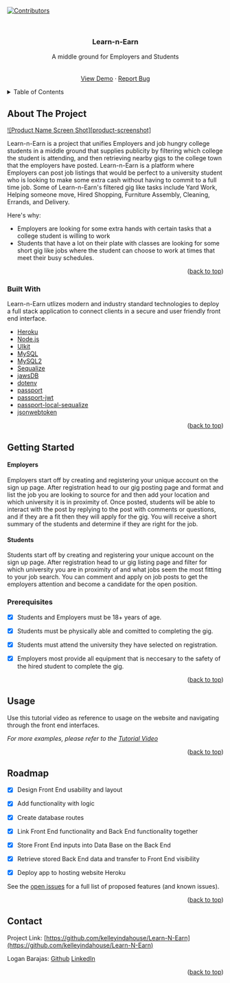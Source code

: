 <div id="top"></div>

[![Contributors][contributors-shield]][contributors-url]




<!-- PROJECT LOGO -->
<br />
<div align="center">



  <h3 align="center">Learn-n-Earn</h3>

  <p align="center">
    A middle ground for Employers and Students
    <br />
    <a href="https://learn-n-earn.herokuapp.com/"><strong></strong></a>
    <br />
    <br />
    <a href="https://learn-n-earn.herokuapp.com/">View Demo</a>
    ·
    <a href="https://github.com/kelleyindahouse/Learn-N-Earn/issues">Report Bug</a>

  </p>
</div>



<!-- TABLE OF CONTENTS -->
<details>
  <summary>Table of Contents</summary>
  <ol>
    <li>
      <a href="#about-the-project">About The Project</a>
      <ul>
        <li><a href="#built-with">Built With</a></li>
      </ul>
    </li>
    <li><a href="#usage">Usage</a></li>
    <li><a href="#contributing">Contributing</a></li>
    <li><a href="#contact">Contact</a></li>
    <li><a href="#acknowledgments">Acknowledgments</a></li>
  </ol>
</details>



<!-- ABOUT THE PROJECT -->
## About The Project

[![Product Name Screen Shot][product-screenshot]](https://gyazo.com/da658b3b20ace8d71a02d37ef5b26170)

Learn-n-Earn is a project that unifies Employers and job hungry college students in a middle ground that supplies publicity by filtering which college the student is attending, and then retrieving nearby gigs to the college town that the employers have posted. Learn-n-Earn is a platform where Employers can post job listings that would be perfect to a university student who is looking to make some extra cash without having to commit to a full time job. Some of Learn-n-Earn's filtered gig like tasks include Yard Work, Helping someone move, Hired Shopping, Furniture Assembly, Cleaning, Errands, and Delivery.

Here's why:
* Employers are looking for some extra hands with certain tasks that a college student is willing to work
* Students that have a lot on their plate with classes are looking for some short gig like jobs where the student can choose to work at times that meet their busy schedules.



<p align="right">(<a href="#top">back to top</a>)</p>



### Built With

Learn-n-Earn utlizes modern and industry standard technologies to deploy a full stack application to connect clients in a secure and user friendly front end interface.

* [Heroku](https://www.heroku.com/)
* [Node.js](https://nodejs.org/en/)
* [UIkit](https://getuikit.com/docs/introduction)
* [MySQL](https://www.mysql.com/)
* [MySQL2](https://www.npmjs.com/package/mysql2)
* [Sequalize](https://www.npmjs.com/search?q=sequalize)
* [jawsDB](https://www.jawsdb.com/)
* [dotenv](https://www.npmjs.com/package/dotenv)
* [passport](https://www.npmjs.com/package/passport)
* [passport-jwt](https://www.npmjs.com/package/passport-jwt)
* [passport-local-sequalize](https://www.npmjs.com/package/passport-local-sequelize)
* [jsonwebtoken](https://www.npmjs.com/package/jsonwebtoken)


<p align="right">(<a href="#top">back to top</a>)</p>



<!-- GETTING STARTED -->
## Getting Started

#### Employers
Employers start off by creating and registering your unique account on the sign up page. After registration head to our gig posting page and format and list the job you are looking to source for and then add your location and which university it is in proximity of. Once posted, students will be able to interact with the post by replying to the post with comments or questions, and if they are a fit then they will apply for the gig. You will receive a short summary of the students and determine if they are right for the job.
#### Students
Students start off by creating and registering your unique account on the sign up page. After registration head to ur gig listing page and filter for which university you are in proximity of and what jobs seem the most fitting to your job search. You can comment and apply on job posts to get the employers attention and become a candidate for the open position. 

### Prerequisites
- [x] Students and Employers must be 18+ years of age.
- [x] Students must be physically able and comitted to completing the gig.
- [x] Students must attend the university they have selected on registration.
- [x] Employers most provide all equipment that is neccesary to the safety of the hired student to complete the gig.



<p align="right">(<a href="#top">back to top</a>)</p>



<!-- USAGE EXAMPLES -->
## Usage

Use this tutorial video as reference to usage on the website and navigating through the front end interfaces.

_For more examples, please refer to the [Tutorial Video](https://example.com)_

<p align="right">(<a href="#top">back to top</a>)</p>



<!-- ROADMAP -->
## Roadmap

- [x] Design Front End usability and layout
- [x] Add functionality with logic
- [x] Create database routes
- [x] Link Front End functionality and Back End functionality together
- [x] Store Front End inputs into Data Base on the Back End
- [x] Retrieve stored Back End data and transfer to Front End visibility
- [x] Deploy app to hosting website Heroku


See the [open issues](https://github.com/kelleyindahouse/Learn-N-Earn/issues) for a full list of proposed features (and known issues).

<p align="right">(<a href="#top">back to top</a>)</p>

<!-- CONTACT -->
## Contact

Project Link: [https://github.com/kelleyindahouse/Learn-N-Earn](https://github.com/kelleyindahouse/Learn-N-Earn)

Logan Barajas: [Github](https://github.com/Loganuwu) [LinkedIn](https://www.linkedin.com/in/logan-barajas-80666518b/)


<p align="right">(<a href="#top">back to top</a>)</p>




<!-- MARKDOWN LINKS & IMAGES -->
<!-- https://www.markdownguide.org/basic-syntax/#reference-style-links -->
[contributors-shield]: https://img.shields.io/badge/Contributors-5-brightgreen
[contributors-url]: https://github.com/kelleyindahouse/Learn-N-Earn/graphs/contributors